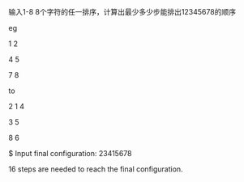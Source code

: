 输入1-8 8个字符的任一排序，计算出最少多少步能排出12345678的顺序

eg

1 2 

4 5 

7 8

 to

2 1 4

3 5 

8 6
 
 
 


$ Input final configuration: 23415678

16 steps are needed to reach the final configuration.
